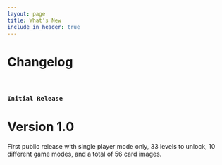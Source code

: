 ```yaml
---
layout: page
title: What's New
include_in_header: true
---
```


# Changelog


<br>


### `Initial Release`
# **Version 1.0**
First public release with single player mode only, 33 levels to unlock, 10 different game modes, and a total of 56 card images.

<br>

<br>
